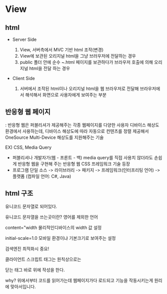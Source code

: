 # View

## html
- Server Side
    1. View, 서버측에서 MVC 기반 html 조작(변경)
    2. View에 보관된 오리지널 html을 그냥 브러우저에 전달하는 경우
    3. public 폴더 안에 순수 ~.html 페이지를 보관하다가 브라우저 호출에 의해 오리지널 html을 전달 하는 경우

- Client Side
    1. 서버에서 조작된 html이나 오리지널 html을 웹 브라우저로 전달해 브라우저에서 해석해서 화면으로 사용자에게 보여주는 부분

## 반응형 웹 페이지
: 반응형 웹은 퍼블리셔가 제공해주는 각종 웹페이지를 다양한 사용자 디바이스 해상도 환경에서 사용하는데,
    디바이스 해상도에 따라 자동으로 컨텐츠를 정렬 제공해서 OneSource Multi-Device 해상도를 지원해주는 기술

EX) CSS, Media Query

- 퍼블리셔나 개발자가(웹 - 프론트 - 백) media query를 직접 사용치 않더라도 손쉽게 반응형 웹을 구현해 주는 반응형 웹 CSS 프레임워크 기술 등장
- 프로그램 단일 소스 -> 라이브러리 -> 패키지 -> 프레임워크(인터프리팅 언어) -> 플랫폼 (컴파일 언어: C#, Java)

## html 구조

<meta charset="utf-8" />

유니코드 문자열로 되어있다. 

유니코드 문자열을 쓰는곳이란? 영어를 제외한 언어 

<meta name="viewport" content="width=device-width, initial-scale=1.0" />

content="width
물리적인디바이스의 width 값 설정

initial-scale=1.0 
모바일 환경이냐 기본크기로 보여주는 설정 

<title>게시글 정보 관리</title>
검색엔진 최적화시 중요!

클라이언트 스크립트 태그는 원칙상으로는 

</body>닫는 태그 바로 위에 작성을 한다. 

why? 위에서부터 코드를 읽어가는데 웹페이지가다 로드되고 기능을 작동시키는게 원리에 맞아서입니다.